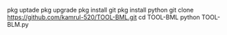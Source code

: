 pkg uptade
pkg upgrade
pkg install git
pkg install python
git clone https://github.com/kamrul-520/TOOL-BML.git
cd TOOL-BML
python TOOL-BLM.py
